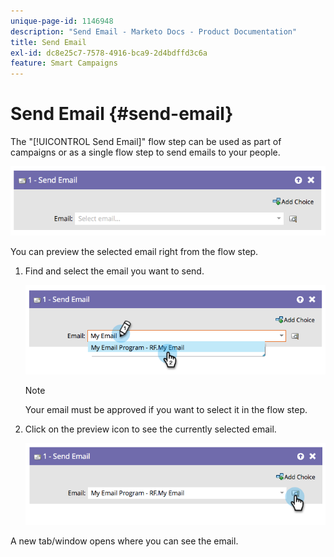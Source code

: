 ```yaml
---
unique-page-id: 1146948
description: "Send Email - Marketo Docs - Product Documentation"
title: Send Email
exl-id: dc8e25c7-7578-4916-bca9-2d4bdffd3c6a
feature: Smart Campaigns
---
```

# Send Email {#send-email}

The "[!UICONTROL Send Email]" flow step can be used as part of campaigns or as a single flow step to send emails to your people.

![](assets/send-email-1.png)

You can preview the selected email right from the flow step.

1. Find and select the email you want to send.

   ![](assets/send-email-2.png)

   >[!NOTE]
   >
   >Your email must be approved if you want to select it in the flow step.

1. Click on the preview icon to see the currently selected email.

   ![](assets/send-email-3.png)

A new tab/window opens where you can see the email.
